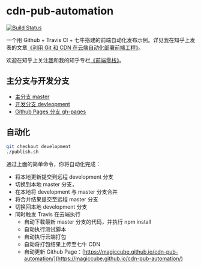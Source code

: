# cdn-pub-automation

[![Build Status](https://travis-ci.org/MagicCube/cdn-pub-automation.svg?branch=master)](https://travis-ci.org/MagicCube/cdn-pub-automation)

一个用 Github + Travis CI + 七牛搭建的前端自动化发布示例。详见我在知乎上发表的文章[《利用 Git 和 CDN 在云端自动化部署前端工程》](https://zhuanlan.zhihu.com/p/29231319)。

欢迎在知乎上关注[我](https://www.zhihu.com/people/henry-li-03/activities)和我的知乎专栏[《前端零栈》](https://zhuanlan.zhihu.com/fr0nt-end/)。


## 主分支与开发分支

* [主分支 master](https://github.com/MagicCube/cdn-pub-automation)
* [开发分支 devleopment](https://github.com/MagicCube/cdn-pub-automation/tree/development)
* [Github Pages 分支 gh-pages](https://github.com/MagicCube/cdn-pub-automation/tree/gh-pages)

## 自动化

```sh
git checkout development
./publish.sh
```

通过上面的简单命令，你将自动化完成：

* 将本地更新提交到远程 development 分支
* 切换到本地 master 分支，
* 在本地将 development 与 master 分支合并
* 将合并结果提交至远程 master 分支
* 切换回本地 development 分支
* 同时触发 Travis 在云端执行
    * 自动下载最新 master 分支的代码，并执行 npm install
    * 自动执行测试脚本
    * 自动执行云端打包
    * 自动将打包结果上传至七牛 CDN
    * 自动更新 Github Page：[https://magiccube.github.io/cdn-pub-automation/](https://magiccube.github.io/cdn-pub-automation/)
